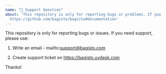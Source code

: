 ```yaml
---
name: "🧐 Support Question"
about: 'This repository is only for reporting bugs or problems. If you need help, see:
  https://github.com/bagisto/bagisto#documentation'
---
```


This repository is only for reporting bugs or issues. If you need support, please use:

1. Write an email - mailto:support@bagisto.com

2. Create support ticket on https://bagisto.uvdesk.com

Thanks!